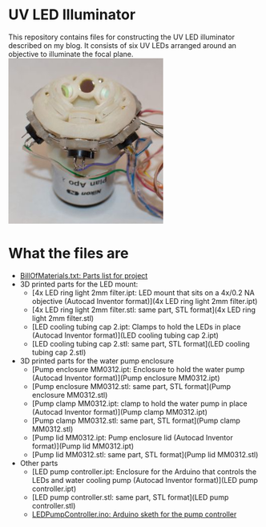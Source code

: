 # UV LED Illuminator
This repository contains files for constructing the UV LED illuminator described on my blog. It consists of six UV LEDs arranged around an objective to illuminate the focal plane. ![Image of Illuminator](UV_illuminator_sm.jpg)

# What the files are
* [BillOfMaterials.txt: Parts list for project](BillOfMaterials.txt)
* 3D printed parts for the LED mount:
  * [4x LED ring light 2mm filter.ipt: LED mount that sits on a 4x/0.2 NA objective (Autocad Inventor format)](4x LED ring light 2mm filter.ipt)
  * [4x LED ring light 2mm filter.stl: same part, STL format](4x LED ring light 2mm filter.stl)
  * [LED cooling tubing cap 2.ipt: Clamps to hold the LEDs in place (Autocad Inventor format)](LED cooling tubing cap 2.ipt)
  * [LED cooling tubing cap 2.stl: same part, STL format](LED cooling tubing cap 2.stl)
* 3D printed parts for the water pump enclosure
  * [Pump enclosure MM0312.ipt: Enclosure to hold the water pump (Autocad Inventor format)](Pump enclosure MM0312.ipt)
  * [Pump enclosure MM0312.stl: same part, STL format](Pump enclosure MM0312.stl)
  * [Pump clamp MM0312.ipt: clamp to hold the water pump in place (Autocad Inventor format)](Pump clamp MM0312.ipt)
  * [Pump clamp MM0312.stl: same part, STL format](Pump clamp MM0312.stl)
  * [Pump lid MM0312.ipt: Pump enclosure lid (Autocad Inventor format)](Pump lid MM0312.ipt)
  * [Pump lid MM0312.stl: same part, STL format](Pump lid MM0312.stl)
* Other parts
  * [LED pump controller.ipt: Enclosure for the Arduino that controls the LEDs and water cooling pump (Autocad Inventor format)](LED pump controller.ipt)
  * [LED pump controller.stl: same part, STL format](LED pump controller.stl)
  * [LEDPumpController.ino: Arduino sketh for the pump controller](LEDPumpController.ino)
